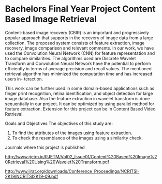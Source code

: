 # Bachelors Final Year Project Content Based Image Retrieval

Content-based image recovery (CBIR) is an important and progressively popular approach that supports in the recovery of image data from a large collection. The proposed system consists of feature extraction, image recovery, image comparison
and relevant comments. In our work, we have used the Convolution Neural Network (CNN) for feature representation and to compare similarities. The algorithms used are Discrete Wavelet Transform and Convolution Neural Network have the potential
to perform efficiently in terms of average precision and recall values. The mentioned retrieval algorithm has minimized the computation time and has increased users in- teraction.

This work can be further used in some domain-based applications such as finger print recognition, retina identification, and object detection for large image database. Also the feature extraction in wavelet transform is done sequentially in our project. It can be optimized by using parallel method for feature extraction. Extension for this project can be in Content Based Video Retrieval.

Goals and Objectives
The objectives of this study are:
1. To find the attributes of the images using feature extraction.
2. To check the resemblance of the images using a similarity check.




Journals where this project is published

http://www.rjetm.in/RJETM/Vol02_Issue01/Content%20Based%20Image%20Retrieval%20Using%20Wavelet%20Transform.pdf

http://www.ijrat.org/downloads/Conference_Proceedings/NCRITSI-2K19/NCRITSI2K19-09.pdf



